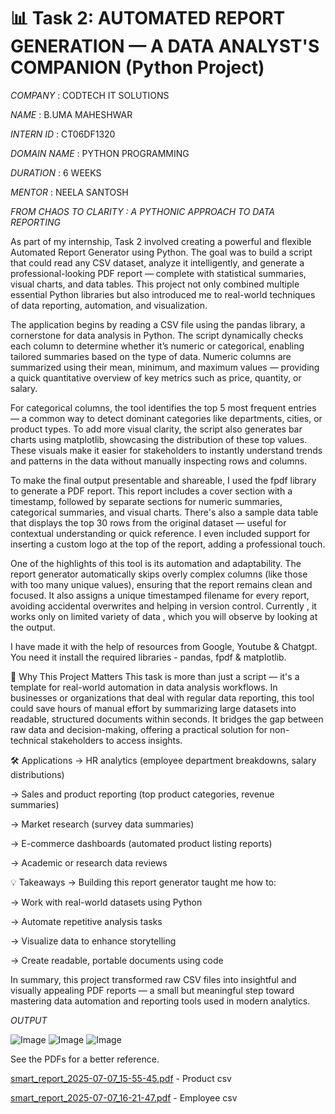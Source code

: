 # 📊 Task 2: AUTOMATED REPORT GENERATION — A DATA ANALYST'S COMPANION (Python Project)

*COMPANY* : CODTECH IT SOLUTIONS

*NAME* : B.UMA MAHESHWAR

*INTERN ID* : CT06DF1320

*DOMAIN NAME* : PYTHON PROGRAMMING

*DURATION* : 6 WEEKS

*MENTOR* : NEELA SANTOSH

*FROM CHAOS TO CLARITY : A PYTHONIC APPROACH TO DATA REPORTING*

As part of my internship, Task 2 involved creating a powerful and flexible Automated Report Generator using Python. The goal was to build a script that could read any CSV dataset, analyze it intelligently, and generate a professional-looking PDF report — complete with statistical summaries, visual charts, and data tables. This project not only combined multiple essential Python libraries but also introduced me to real-world techniques of data reporting, automation, and visualization.

The application begins by reading a CSV file using the pandas library, a cornerstone for data analysis in Python. The script dynamically checks each column to determine whether it’s numeric or categorical, enabling tailored summaries based on the type of data. Numeric columns are summarized using their mean, minimum, and maximum values — providing a quick quantitative overview of key metrics such as price, quantity, or salary.

For categorical columns, the tool identifies the top 5 most frequent entries — a common way to detect dominant categories like departments, cities, or product types. To add more visual clarity, the script also generates bar charts using matplotlib, showcasing the distribution of these top values. These visuals make it easier for stakeholders to instantly understand trends and patterns in the data without manually inspecting rows and columns.

To make the final output presentable and shareable, I used the fpdf library to generate a PDF report. This report includes a cover section with a timestamp, followed by separate sections for numeric summaries, categorical summaries, and visual charts. There's also a sample data table that displays the top 30 rows from the original dataset — useful for contextual understanding or quick reference. I even included support for inserting a custom logo at the top of the report, adding a professional touch.

One of the highlights of this tool is its automation and adaptability. The report generator automatically skips overly complex columns (like those with too many unique values), ensuring that the report remains clean and focused. It also assigns a unique timestamped filename for every report, avoiding accidental overwrites and helping in version control. Currently , it works only on limited variety of data , which you will observe by looking at the output.

I have made it with the help of resources from Google, Youtube & Chatgpt. You need it install the required libraries - pandas, fpdf & matplotlib.

🌟 Why This Project Matters
This task is more than just a script — it's a template for real-world automation in data analysis workflows. In businesses or organizations that deal with regular data reporting, this tool could save hours of manual effort by summarizing large datasets into readable, structured documents within seconds. It bridges the gap between raw data and decision-making, offering a practical solution for non-technical stakeholders to access insights.

🛠️ Applications
-> HR analytics (employee department breakdowns, salary distributions)

-> Sales and product reporting (top product categories, revenue summaries)

-> Market research (survey data summaries)

-> E-commerce dashboards (automated product listing reports)

-> Academic or research data reviews

💡 Takeaways
-> Building this report generator taught me how to:

-> Work with real-world datasets using Python

-> Automate repetitive analysis tasks

-> Visualize data to enhance storytelling

-> Create readable, portable documents using code

In summary, this project transformed raw CSV files into insightful and visually appealing PDF reports — a small but meaningful step toward mastering data automation and reporting tools used in modern analytics.

*OUTPUT*

![Image](https://github.com/user-attachments/assets/9973951b-c1a5-47c7-ae52-3b035f5d0055)
![Image](https://github.com/user-attachments/assets/79400be5-2594-4051-80f7-34805f0d7e14)
![Image](https://github.com/user-attachments/assets/53a61797-53cc-4f3c-b059-d18e8911ef4b)

See the PDFs for a better reference.

[smart_report_2025-07-07_15-55-45.pdf](https://github.com/user-attachments/files/21101129/smart_report_2025-07-07_15-55-45.pdf) - Product csv

[smart_report_2025-07-07_16-21-47.pdf](https://github.com/user-attachments/files/21101128/smart_report_2025-07-07_16-21-47.pdf) - Employee csv

